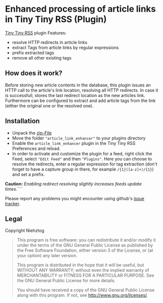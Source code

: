Enhanced processing of article links in Tiny Tiny RSS (Plugin)
==============================================================

[Tiny Tiny RSS](http://www.tt-rss.org) plugin
Features:
 * resolve HTTP redirects in article links
 * extract Tags from article links by regular expressions
 * prefix extracted tags
 * remove all other existing tags

## How does it work?
Before storing new article contents in the database, this plugin issues an HTTP call to the article's link location, resolving all HTTP redirects. In case it is successfull, stores the last redirect location as the new articles link.
Furthermore can be configured to extract and add article tags from the link (either the original one or the resolved one).

## Installation

 * Unpack the [zip-File](https://github.com/Niehztog/ttrss_plugin-article_link_enhancer/archive/master.zip)
 * Move the folder `"article_link_enhancer"` to your plugins directory
 * Enable the `article_link_enhancer` plugin in the Tiny Tiny RSS Preferences and reload.
 * In order to activate and customize the plugin for a feed, right click the Feed, select `"Edit Feed"` and then `"Plugins"`. Here you can choose to resolve the redirects, enter a regular expression for tag extraction (don't forget to have a capture group in there, for example `/{1}([a-z]+)/{1}`) and set a prefix.
 
**Caution:** *Enabling redirect resolving slightly increases feeds update times.*````

Please report any problems you might encounter using github's [issue tracker](https://github.com/Niehztog/ttrss_plugin-article_link_enhancer/issues).

## Legal

Copyright Niehztog

>    This program is free software: you can redistribute it and/or modify
>    it under the terms of the GNU General Public License as published by
>    the Free Software Foundation, either version 3 of the License, or
>    (at your option) any later version.
>
>    This program is distributed in the hope that it will be useful,
>    but WITHOUT ANY WARRANTY; without even the implied warranty of
>    MERCHANTABILITY or FITNESS FOR A PARTICULAR PURPOSE.  See the
>    GNU General Public License for more details.
>
>    You should have received a copy of the GNU General Public License
>    along with this program.  If not, see <http://www.gnu.org/licenses/>.
